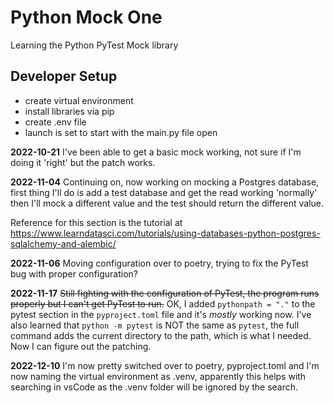 # Python Mock One

Learning the Python PyTest Mock library

## Developer Setup

- create virtual environment
- install libraries via pip
- create .env file
- launch is set to start with the main.py file open

**2022-10-21**
I've been able to get a basic mock working, not sure if I'm doing it 'right' but the patch works.

**2022-11-04**
Continuing on, now working on mocking a Postgres database, first thing I'll do is add a test database and get the read working 'normally' then I'll mock a different value and the test should return the different value.

Reference for this section is the tutorial at https://www.learndatasci.com/tutorials/using-databases-python-postgres-sqlalchemy-and-alembic/

**2022-11-06**
Moving configuration over to poetry, trying to fix the PyTest bug with proper configuration?

**2022-11-17**
~~Still fighting with the configuration of PyTest, the program runs properly but I can't get PyTest to run.~~ OK, I added `pythonpath = "."` to the pytest section in the `pyproject.toml` file and it's _mostly_ working now. I've also learned that `python -m pytest` is NOT the same as `pytest`, the full command adds the current directory to the path, which is what I needed. Now I can figure out the patching.

**2022-12-10**
I'm now pretty switched over to poetry, pyproject.toml and I'm now naming the virtual environment as .venv, apparently this helps with searching in vsCode as the .venv folder will be ignored by the search.


